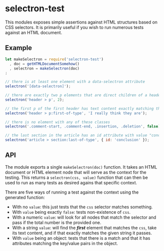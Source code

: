 
# selectron-test

This modules exposes simple assertions against HTML structures based on CSS selectors. It is
primarily useful if you wish to run numerous tests against an HTML document.

## Example

```js
let makeSelectron = require('selectron-test')
  , doc = getHTMLDocumentSomehow()
  , selectron = makeSelectron(doc)
;

// there is at least one element with a data-selectron attribute
selectron('[data-selectron]');

// there are exactly two p elements that are direct children of a header element
selectron('header > p', 2);

// the first p of the first header has text content exactly matching this sentence
selectron('header > p:first-of-type', 'I really think they are');

// there is no element with any of these classes
selectron('.comment-start, .comment-end, .insertion, .deletion', false);

// the last section in the article has an id attribute with value "conclusion"
selectron('article > section:last-of-type', { id: 'conclusion' });
```

## API

The module exports a single `makeSelectron(doc)` function. It takes an HTML document or HTML element
node that will serve as the context for the testing. This returns a `selectron(css, value)` function
that can then be used to run as many tests as desired agains that specific context.

There are five ways of running a test against the context using the generated function:

* With no `value`: this just tests that the `css` selector matches something.
* With `value` being exactly `false`: tests non-existence of `css`.
* With a numeric `value`: will look for all nodes that match the selector and pass if the total
  number is the provided one.
* With a string `value`: will find the ***first*** element that matches the `css`, take its text
  content, and if that exactly matches the given string it passes.
* With `value` being an object: tests that there is a match and that it has attributes matching the
  key/value pairs in the object.
